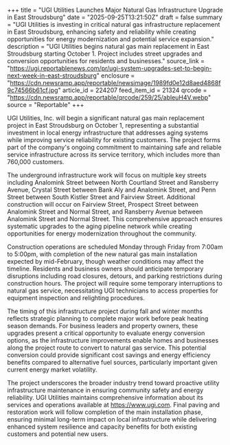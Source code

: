 +++
title = "UGI Utilities Launches Major Natural Gas Infrastructure Upgrade in East Stroudsburg"
date = "2025-09-25T13:21:50Z"
draft = false
summary = "UGI Utilities is investing in critical natural gas infrastructure replacement in East Stroudsburg, enhancing safety and reliability while creating opportunities for energy modernization and potential service expansion."
description = "UGI Utilities begins natural gas main replacement in East Stroudsburg starting October 1. Project includes street upgrades and conversion opportunities for residents and businesses."
source_link = "https://ugi.reportablenews.com/pr/ugi-system-upgrades-set-to-begin-next-week-in-east-stroudsburg"
enclosure = "https://cdn.newsramp.app/reportable/newsimage/1989fd0e12d8aed4868f9c74566b61cf.jpg"
article_id = 224207
feed_item_id = 21324
qrcode = "https://cdn.newsramp.app/reportable/qrcode/259/25/ableuH4V.webp"
source = "Reportable"
+++

<p>UGI Utilities, Inc. will begin a significant natural gas main replacement project in East Stroudsburg on October 1, representing a substantial investment in local energy infrastructure that addresses aging systems while improving service reliability for existing customers. The project forms part of the company's ongoing commitment to maintaining safe and reliable service infrastructure across its service territory, which includes more than 760,000 customers.</p><p>The underground infrastructure work will focus on multiple key streets including Analomink Street between North Courtland Street and Ransberry Avenue, Crystal Street between Bank Aly and Analomink Street, and Penn Street between South Kistler Street and Fairview Street. Additional construction will occur on Fairview Street, Prospect Street between Analomink Street and Normal Street, and Ransberry Avenue between Analomink Street and Normal Street. This comprehensive approach ensures systematic upgrades to the aging pipeline network while creating opportunities for energy modernization throughout the community.</p><p>Construction operations are scheduled Monday through Friday from 7:00am to 5:00pm, with completion of the new natural gas main installation expected by mid-February, though weather conditions may affect the timeline. Residents and business owners should anticipate temporary disruptions including road closures, detours, and parking restrictions during construction hours. The project will require some temporary interruptions to natural gas service, necessitating UGI technicians to access properties for equipment inspection and relighting procedures.</p><p>The timing of this infrastructure project during fall and winter months reflects strategic planning to complete major work before peak heating season demands. For business leaders and property owners, these upgrades present a critical opportunity to evaluate energy conversion options, as the infrastructure improvements enable homes and businesses along the project route to convert to natural gas service. This potential conversion could provide significant cost savings and energy efficiency benefits compared to alternative fuel sources, particularly important given current energy market volatility.</p><p>The project underscores the broader industry trend toward proactive utility infrastructure maintenance in ensuring community safety and energy reliability. UGI Utilities maintains comprehensive information about its services and operations available at <a href="https://www.ugi.com" rel="nofollow" target="_blank">https://www.ugi.com</a>. Final paving and restoration work will follow completion of the main installation phase, ensuring minimal long-term impact on local infrastructure while delivering enhanced system resilience and capacity benefits for both existing customers and potential new users.</p>